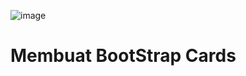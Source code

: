 ![image](https://github.com/auzieuji/pweb_4/assets/113770389/ccf12b9f-08ba-4490-b847-1799237ddb18)
# Membuat BootStrap Cards
